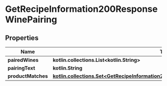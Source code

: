 
# GetRecipeInformation200ResponseWinePairing

## Properties
| Name | Type | Description | Notes |
| ------------ | ------------- | ------------- | ------------- |
| **pairedWines** | **kotlin.collections.List&lt;kotlin.String&gt;** |  |  |
| **pairingText** | **kotlin.String** |  |  |
| **productMatches** | [**kotlin.collections.Set&lt;GetRecipeInformation200ResponseWinePairingProductMatchesInner&gt;**](GetRecipeInformation200ResponseWinePairingProductMatchesInner.md) |  |  |



